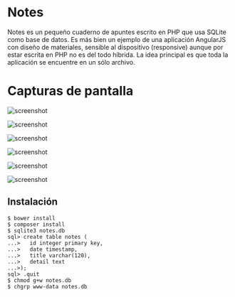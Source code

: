 # Notes

Notes es un pequeño cuaderno de apuntes escrito en PHP que usa SQLite como base de datos. Es más bien un ejemplo de una aplicación AngularJS con diseño de materiales, sensible al dispositivo (responsive) aunque por estar escrita en PHP no es del todo híbrida. La idea principal es que toda la aplicación se encuentre en un sólo archivo.

# Capturas de pantalla

![screenshot](https://jmouriz.github.io/resources/images/screenshots/notes-1.png)

![screenshot](https://jmouriz.github.io/resources/images/screenshots/notes-2.png)

![screenshot](https://jmouriz.github.io/resources/images/screenshots/notes-3.png)

![screenshot](https://jmouriz.github.io/resources/images/screenshots/notes-4.png)

![screenshot](https://jmouriz.github.io/resources/images/screenshots/notes-5.png)

![screenshot](https://jmouriz.github.io/resources/images/screenshots/notes-6.png)

## Instalación

```
$ bower install
$ composer install
$ sqlite3 notes.db
sql> create table notes (
...>   id integer primary key,
...>   date timestamp,
...>   title varchar(120),
...>   detail text
...>);
sql> .quit
$ chmod g+w notes.db
$ chgrp www-data notes.db
```

